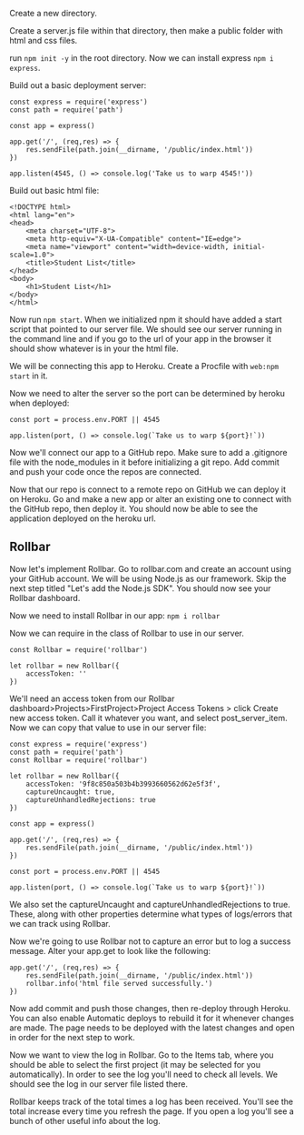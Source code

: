 Create a new directory. 

Create a server.js file within that directory, then make a public folder with html and css files.

run `npm init -y` in the root directory. Now we can install express `npm i express`. 

Build out a basic deployment server: 
```
const express = require('express')
const path = require('path')

const app = express()

app.get('/', (req,res) => {
    res.sendFile(path.join(__dirname, '/public/index.html'))
})

app.listen(4545, () => console.log('Take us to warp 4545!'))
```

Build out basic html file: 
```
<!DOCTYPE html>
<html lang="en">
<head>
    <meta charset="UTF-8">
    <meta http-equiv="X-UA-Compatible" content="IE=edge">
    <meta name="viewport" content="width=device-width, initial-scale=1.0">
    <title>Student List</title>
</head>
<body>
    <h1>Student List</h1>
</body>
</html>
```

Now run `npm start`. When we initialized npm it should have added a start script that pointed to our server file. We should see our server running in the command line and if you go to the url of your app in the browser it should show whatever is in your the html file. 

We will be connecting this app to Heroku. Create a Procfile with `web:npm start` in it. 

Now we need to alter the server so the port can be determined by heroku when deployed:
```
const port = process.env.PORT || 4545

app.listen(port, () => console.log(`Take us to warp ${port}!`))
```

Now we'll connect our app to a GitHub repo. Make sure to add a .gitignore file with the node_modules in it before initializing a git repo. Add commit and push your code once the repos are connected. 

Now that our repo is connect to a remote repo on GitHub we can deploy it on Heroku. Go and make a new app or alter an existing one to connect with the GitHub repo, then deploy it. You should now be able to see the application deployed on the heroku url. 


## Rollbar

Now let's implement Rollbar. Go to rollbar.com and create an account using your GitHub account. We will be using Node.js as our framework. Skip the next step titled "Let's add the Node.js SDK". You should now see your Rollbar dashboard. 

Now we need to install Rollbar in our app: `npm i rollbar`

Now we can require in the class of Rollbar to use in our server. 
```
const Rollbar = require('rollbar')

let rollbar = new Rollbar({
    accessToken: ''
})
```
We'll need an access token from our Rollbar dashboard>Projects>FirstProject>Project Access Tokens > click Create new access token. Call it whatever you want, and select post_server_item. Now we can copy that value to use in our server file: 
```
const express = require('express')
const path = require('path')
const Rollbar = require('rollbar')

let rollbar = new Rollbar({
    accessToken: '9f8c850a503b4b3993660562d62e5f3f',
    captureUncaught: true,
    captureUnhandledRejections: true
})

const app = express()

app.get('/', (req,res) => {
    res.sendFile(path.join(__dirname, '/public/index.html'))
})

const port = process.env.PORT || 4545

app.listen(port, () => console.log(`Take us to warp ${port}!`))
```

We also set the captureUncaught and captureUnhandledRejections to true. These, along with other properties determine what types of logs/errors that we can track using Rollbar. 

Now we're going to use Rollbar not to capture an error but to log a success message. Alter your app.get to look like the following:
```
app.get('/', (req,res) => {
    res.sendFile(path.join(__dirname, '/public/index.html'))
    rollbar.info('html file served successfully.')
})
```

Now add commit and push those changes, then re-deploy through Heroku. You can also enable Automatic deploys to rebuild it for it whenever changes are made. The page needs to be deployed with the latest changes and open in order for the next step to work. 

Now we want to view the log in Rollbar. Go to the Items tab, where you should be able to select the first project (it may be selected for you automatically). In order to see the log you'll need to check all levels. We should see the log in our server file listed there. 

Rollbar keeps track of the total times a log has been received. You'll see the total increase every time you refresh the page. If you open a log you'll see a bunch of other useful info about the log. 